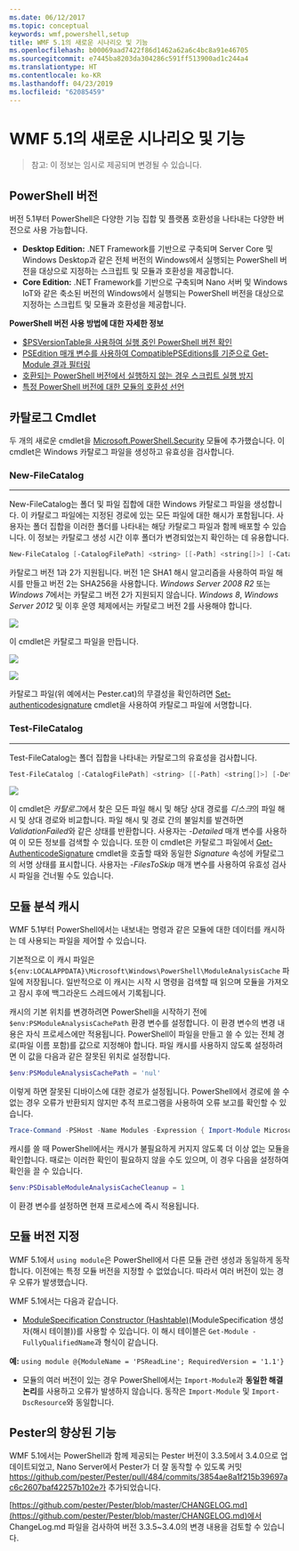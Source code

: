 ```yaml
---
ms.date: 06/12/2017
ms.topic: conceptual
keywords: wmf,powershell,setup
title: WMF 5.1의 새로운 시나리오 및 기능
ms.openlocfilehash: b00069aad7422f86d1462a62a6c4bc8a91e46705
ms.sourcegitcommit: e7445ba8203da304286c591ff513900ad1c244a4
ms.translationtype: HT
ms.contentlocale: ko-KR
ms.lasthandoff: 04/23/2019
ms.locfileid: "62085459"
---
```

# <a name="new-scenarios-and-features-in-wmf-51"></a>WMF 5.1의 새로운 시나리오 및 기능

> 참고: 이 정보는 임시로 제공되며 변경될 수 있습니다.

## <a name="powershell-editions"></a>PowerShell 버전

버전 5.1부터 PowerShell은 다양한 기능 집합 및 플랫폼 호환성을 나타내는 다양한 버전으로 사용 가능합니다.

- **Desktop Edition:** .NET Framework를 기반으로 구축되며 Server Core 및 Windows Desktop과 같은 전체 버전의 Windows에서 실행되는 PowerShell 버전을 대상으로 지정하는 스크립트 및 모듈과 호환성을 제공합니다.
- **Core Edition:** .NET Framework를 기반으로 구축되며 Nano 서버 및 Windows IoT와 같은 축소된 버전의 Windows에서 실행되는 PowerShell 버전을 대상으로 지정하는 스크립트 및 모듈과 호환성을 제공합니다.

**PowerShell 버전 사용 방법에 대한 자세한 정보**

- [$PSVersionTable을 사용하여 실행 중인 PowerShell 버전 확인](/powershell/module/microsoft.powershell.core/about/about_automatic_variables)
- [PSEdition 매개 변수를 사용하여 CompatiblePSEditions를 기준으로 Get-Module 결과 필터링](/powershell/module/microsoft.powershell.core/get-module)
- [호환되는 PowerShell 버전에서 실행하지 않는 경우 스크립트 실행 방지](/powershell/gallery/concepts/script-psedition-support)
- [특정 PowerShell 버전에 대한 모듈의 호환성 선언](/powershell/gallery/concepts/module-psedition-support)

## <a name="catalog-cmdlets"></a>카탈로그 Cmdlet

두 개의 새로운 cmdlet을 [Microsoft.PowerShell.Security](/powershell/module/microsoft.powershell.security) 모듈에 추가했습니다. 이 cmdlet은 Windows 카탈로그 파일을 생성하고 유효성을 검사합니다.

### <a name="new-filecatalog"></a>New-FileCatalog
--------------------------------

New-FileCatalog는 폴더 및 파일 집합에 대한 Windows 카탈로그 파일을 생성합니다.
이 카탈로그 파일에는 지정된 경로에 있는 모든 파일에 대한 해시가 포함됩니다.
사용자는 폴더 집합을 이러한 폴더를 나타내는 해당 카탈로그 파일과 함께 배포할 수 있습니다.
이 정보는 카탈로그 생성 시간 이후 폴더가 변경되었는지 확인하는 데 유용합니다.

```powershell
New-FileCatalog [-CatalogFilePath] <string> [[-Path] <string[]>] [-CatalogVersion <int>] [-WhatIf] [-Confirm] [<CommonParameters>]
```

카탈로그 버전 1과 2가 지원됩니다.
버전 1은 SHA1 해시 알고리즘을 사용하여 파일 해시를 만들고 버전 2는 SHA256을 사용합니다.
*Windows Server 2008 R2* 또는 *Windows 7*에서는 카탈로그 버전 2가 지원되지 않습니다.
*Windows 8*, *Windows Server 2012* 및 이후 운영 체제에서는 카탈로그 버전 2를 사용해야 합니다.

![](../images/NewFileCatalog.jpg)

이 cmdlet은 카탈로그 파일을 만듭니다.

![](../images/CatalogFile1.jpg)

![](../images/CatalogFile2.jpg)

카탈로그 파일(위 예에서는 Pester.cat)의 무결성을 확인하려면 [Set-authenticodesignature](/powershell/module/Microsoft.PowerShell.Security/Set-AuthenticodeSignature) cmdlet을 사용하여 카탈로그 파일에 서명합니다.

### <a name="test-filecatalog"></a>Test-FileCatalog
--------------------------------

Test-FileCatalog는 폴더 집합을 나타내는 카탈로그의 유효성을 검사합니다.

```powershell
Test-FileCatalog [-CatalogFilePath] <string> [[-Path] <string[]>] [-Detailed] [-FilesToSkip <string[]>] [-WhatIf] [-Confirm] [<CommonParameters>]
```

![](../images/TestFileCatalog.jpg)

이 cmdlet은 *카탈로그*에서 찾은 모든 파일 해시 및 해당 상대 경로를 *디스크*의 파일 해시 및 상대 경로와 비교합니다.
파일 해시 및 경로 간의 불일치를 발견하면 *ValidationFailed*와 같은 상태를 반환합니다.
사용자는 *-Detailed* 매개 변수를 사용하여 이 모든 정보를 검색할 수 있습니다.
또한 이 cmdlet은 카탈로그 파일에서 [Get-AuthenticodeSignature](/powershell/module/Microsoft.PowerShell.Security/Get-AuthenticodeSignature) cmdlet을 호출할 때와 동일한 *Signature* 속성에 카탈로그의 서명 상태를 표시합니다.
사용자는 *-FilesToSkip* 매개 변수를 사용하여 유효성 검사 시 파일을 건너뛸 수도 있습니다.

## <a name="module-analysis-cache"></a>모듈 분석 캐시

WMF 5.1부터 PowerShell에서는 내보내는 명령과 같은 모듈에 대한 데이터를 캐시하는 데 사용되는 파일을 제어할 수 있습니다.

기본적으로 이 캐시 파일은 `${env:LOCALAPPDATA}\Microsoft\Windows\PowerShell\ModuleAnalysisCache` 파일에 저장됩니다.
일반적으로 이 캐시는 시작 시 명령을 검색할 때 읽으며 모듈을 가져오고 잠시 후에 백그라운드 스레드에서 기록됩니다.

캐시의 기본 위치를 변경하려면 PowerShell을 시작하기 전에 `$env:PSModuleAnalysisCachePath` 환경 변수를 설정합니다.
이 환경 변수의 변경 내용은 자식 프로세스에만 적용됩니다.
PowerShell이 파일을 만들고 쓸 수 있는 전체 경로(파일 이름 포함)를 값으로 지정해야 합니다.
파일 캐시를 사용하지 않도록 설정하려면 이 값을 다음과 같은 잘못된 위치로 설정합니다.

```powershell
$env:PSModuleAnalysisCachePath = 'nul'
```

이렇게 하면 잘못된 디바이스에 대한 경로가 설정됩니다.
PowerShell에서 경로에 쓸 수 없는 경우 오류가 반환되지 않지만 추적 프로그램을 사용하여 오류 보고를 확인할 수 있습니다.

```powershell
Trace-Command -PSHost -Name Modules -Expression { Import-Module Microsoft.PowerShell.Management -Force }
```

캐시를 쓸 때 PowerShell에서는 캐시가 불필요하게 커지지 않도록 더 이상 없는 모듈을 확인합니다.
때로는 이러한 확인이 필요하지 않을 수도 있으며, 이 경우 다음을 설정하여 확인을 끌 수 있습니다.

```powershell
$env:PSDisableModuleAnalysisCacheCleanup = 1
```

이 환경 변수를 설정하면 현재 프로세스에 즉시 적용됩니다.

## <a name="specifying-module-version"></a>모듈 버전 지정

WMF 5.1에서 `using module`은 PowerShell에서 다른 모듈 관련 생성과 동일하게 동작합니다.
이전에는 특정 모듈 버전을 지정할 수 없었습니다. 따라서 여러 버전이 있는 경우 오류가 발생했습니다.

WMF 5.1에서는 다음과 같습니다.

- [ModuleSpecification Constructor (Hashtable)](/dotnet/api/microsoft.powershell.commands.modulespecification.-ctor?view=powershellsdk-1.1.0#Microsoft_PowerShell_Commands_ModuleSpecification__ctor_System_Collections_Hashtable_)(ModuleSpecification 생성자(해시 테이블))를 사용할 수 있습니다.
이 해시 테이블은 `Get-Module -FullyQualifiedName`과 형식이 같습니다.

**예:** `using module @{ModuleName = 'PSReadLine'; RequiredVersion = '1.1'}`

- 모듈의 여러 버전이 있는 경우 PowerShell에서는 `Import-Module`과 **동일한 해결 논리**를 사용하고 오류가 발생하지 않습니다. 동작은 `Import-Module` 및 `Import-DscResource`와 동일합니다.

## <a name="improvements-to-pester"></a>Pester의 향상된 기능

WMF 5.1에서는 PowerShell과 함께 제공되는 Pester 버전이 3.3.5에서 3.4.0으로 업데이트되었고, Nano Server에서 Pester가 더 잘 동작할 수 있도록 커밋 https://github.com/pester/Pester/pull/484/commits/3854ae8a1f215b39697ac6c2607baf42257b102e가 추가되었습니다.

[https://github.com/pester/Pester/blob/master/CHANGELOG.md](https://github.com/pester/Pester/blob/master/CHANGELOG.md)에서 ChangeLog.md 파일을 검사하여 버전 3.3.5~3.4.0의 변경 내용을 검토할 수 있습니다.
